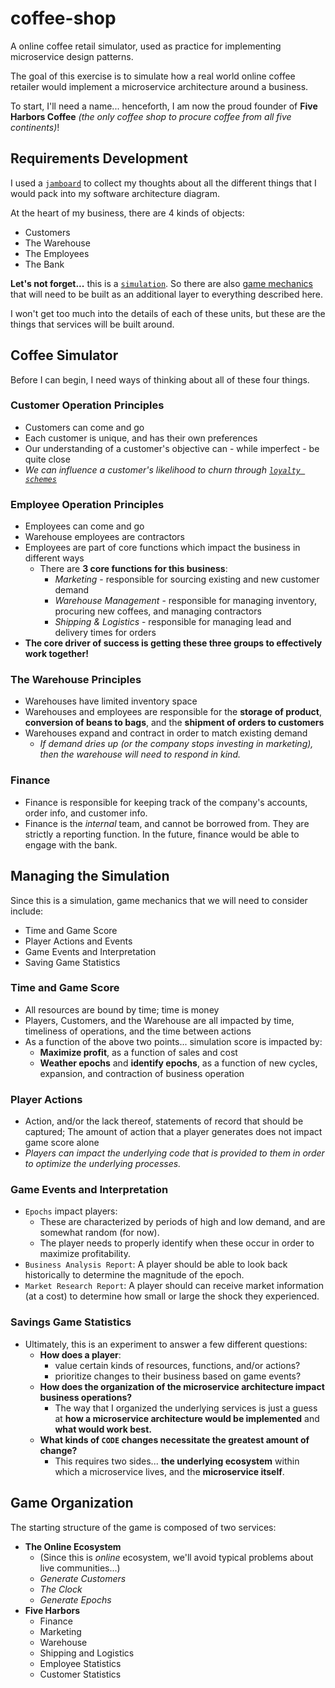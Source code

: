 # coffee-shop
A online coffee retail simulator, used as practice for implementing microservice design patterns.

The goal of this exercise is to simulate how a real world online coffee retailer would implement a microservice architecture around a business.

To start, I'll need a name... henceforth, I am now the proud founder of **Five Harbors Coffee** _(the only coffee shop to procure coffee from all five continents)_!

## Requirements Development

I used a [`jamboard`](https://jamboard.google.com/d/1W54ugN3LCla95JbbANnSdRGNUEQuQWeBiFgux5uCTC4/viewer) to collect my thoughts about all the different things that I would pack into my software architecture diagram.

At the heart of my business, there are 4 kinds of objects:
 - Customers
 - The Warehouse
 - The Employees
 - The Bank

**Let's not forget...** this is a [`simulation`](https://en.m.wikipedia.org/wiki/Simulation). So there are also [game mechanics](https://en.m.wikipedia.org/wiki/Game_mechanics) that will need to be built as an additional layer to everything described here.

I won't get too much into the details of each of these units, but these are the things that services will be built around.

## Coffee Simulator

Before I can begin, I need ways of thinking about all of these four things.

### Customer Operation Principles

 - Customers can come and go
 - Each customer is unique, and has their own preferences
 - Our understanding of a customer's objective can - while imperfect - be quite close
 - _We can influence a customer's likelihood to churn through [`loyalty schemes`](https://en.wikipedia.org/wiki/Loyalty_program_)_

### Employee Operation Principles

 - Employees can come and go
 - Warehouse employees are contractors
 - Employees are part of core functions which impact the business in different ways
    - There are **3 core functions for this business**:
        - _Marketing_ - responsible for sourcing existing and new customer demand
        - _Warehouse Management_ - responsible for managing inventory, procuring new coffees, and managing contractors
        - _Shipping & Logistics_ - responsible for managing lead and delivery times for orders
 - **The core driver of success is getting these three groups to effectively work together!**

### The Warehouse Principles

 - Warehouses have limited inventory space
 - Warehouses and employees are responsible for the **storage of product**, **conversion of beans to bags**, and the **shipment of orders to customers**
 - Warehouses expand and contract in order to match existing demand
    - _If demand dries up (or the company stops investing in marketing), then the warehouse will need to respond in kind._

### Finance

 - Finance is responsible for keeping track of the company's accounts, order info, and customer info.
 - Finance is the _internal_ team, and cannot be borrowed from. They are strictly a reporting function. In the future, finance would be able to engage with the bank.

## Managing the Simulation

Since this is a simulation, game mechanics that we will need to consider include:

 - Time and Game Score
 - Player Actions and Events
 - Game Events and Interpretation
 - Saving Game Statistics

### Time and Game Score

 - All resources are bound by time; time is money
 - Players, Customers, and the Warehouse are all impacted by time, timeliness of operations, and the time between actions
 - As a function of the above two points... simulation score is impacted by:
    - **Maximize profit**, as a function of sales and cost
    - **Weather epochs** and **identify epochs**, as a function of new cycles, expansion, and contraction of business operation

### Player Actions

 - Action, and/or the lack thereof, statements of record that should be captured; The amount of action that a player generates does not impact game score alone
 - _Players can impact the underlying code that is provided to them in order to optimize the underlying processes._

### Game Events and Interpretation

 - `Epochs` impact players:
    - These are characterized by periods of high and low demand, and are somewhat random (for now).
    - The player needs to properly identify when these occur in order to maximize profitability.
 - `Business Analysis Report`: A player should be able to look back historically to determine the magnitude of the epoch.
 - `Market Research Report`: A player should can receive market information (at a cost) to determine how small or large the shock they experienced.

### Savings Game Statistics

 - Ultimately, this is an experiment to answer a few different questions:
    - **How does a player**:
        - value certain kinds of resources, functions, and/or actions?
        - prioritize changes to their business based on game events?
    - **How does the organization of the microservice architecture impact business operations?**
        - The way that I organized the underlying services is just a guess at **how a microservice architecture would be implemented** and **what would work best.**
    - **What kinds of `CODE` changes necessitate the greatest amount of change?**
        - This requires two sides... **the underlying ecosystem** within which a microservice lives, and the **microservice itself**.

## Game Organization

The starting structure of the game is composed of two services:

 - **The Online Ecosystem**
    - (Since this is _online_ ecosystem, we'll avoid typical problems about live communities...)
    - _Generate Customers_
    - _The Clock_
    - _Generate Epochs_
 - **Five Harbors**
    - Finance
    - Marketing
    - Warehouse
    - Shipping and Logistics
    - Employee Statistics
    - Customer Statistics
